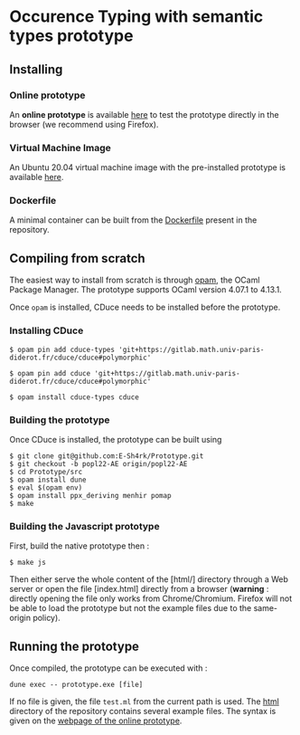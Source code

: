 # Occurence Typing with semantic types prototype

## Installing
### Online prototype

An **online prototype** is available [here](https://typecaseunion.github.io/) to test the prototype directly in the browser (we recommend using Firefox).

### Virtual Machine Image

An Ubuntu 20.04 virtual machine image with the pre-installed prototype is available [here]().

### Dockerfile

A minimal container can be built from the [Dockerfile]() present in the repository.


## Compiling from scratch 

The easiest way to install from scratch is through [opam](https://opam.ocaml.org/), the OCaml Package Manager.
The prototype supports OCaml version 4.07.1 to 4.13.1.

Once `opam` is installed, CDuce needs to be installed before the prototype.

### Installing CDuce

```
$ opam pin add cduce-types 'git+https://gitlab.math.univ-paris-diderot.fr/cduce/cduce#polymorphic'

$ opam pin add cduce 'git+https://gitlab.math.univ-paris-diderot.fr/cduce/cduce#polymorphic'

$ opam install cduce-types cduce

```

### Building the prototype
Once CDuce is installed, the prototype can be built using

```
$ git clone git@github.com:E-Sh4rk/Prototype.git
$ git checkout -b popl22-AE origin/popl22-AE
$ cd Prototype/src
$ opam install dune
$ eval $(opam env)
$ opam install ppx_deriving menhir pomap
$ make
```

### Building the Javascript prototype

First, build the native prototype then :

```
$ make js
```

Then either serve the whole content of the [html/] directory through a Web server or open the file [index.html]
directly from a browser (**warning** : directly opening the file only works from Chrome/Chromium. Firefox will not
be able to load the prototype but not the example files due to the same-origin policy).


## Running the prototype

Once compiled, the prototype can be executed with :
```
dune exec -- prototype.exe [file]
```
If no file is given, the file `test.ml` from the current path is used. The [html]() directory of the repository contains several example files. The syntax is given on the [webpage of the online prototype](https://typecaseunion.github.io/).
